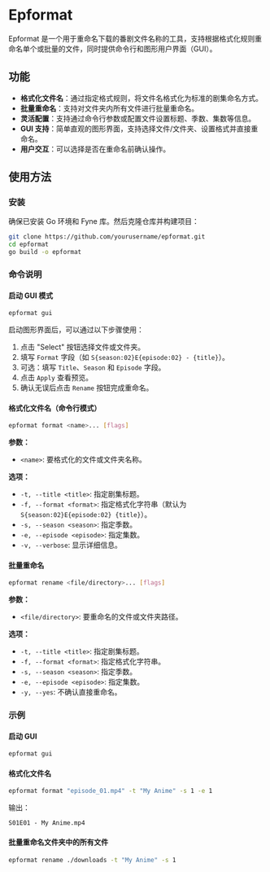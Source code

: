 # Epformat

Epformat 是一个用于重命名下载的番剧文件名称的工具，支持根据格式化规则重命名单个或批量的文件，同时提供命令行和图形用户界面（GUI）。

## 功能

- **格式化文件名**：通过指定格式规则，将文件名格式化为标准的剧集命名方式。
- **批量重命名**：支持对文件夹内所有文件进行批量重命名。
- **灵活配置**：支持通过命令行参数或配置文件设置标题、季数、集数等信息。
- **GUI 支持**：简单直观的图形界面，支持选择文件/文件夹、设置格式并直接重命名。
- **用户交互**：可以选择是否在重命名前确认操作。

## 使用方法

### 安装

确保已安装 Go 环境和 Fyne 库。然后克隆仓库并构建项目：

```bash
git clone https://github.com/yourusername/epformat.git
cd epformat
go build -o epformat
```

### 命令说明

#### 启动 GUI 模式

```bash
epformat gui
```

启动图形界面后，可以通过以下步骤使用：
1. 点击 "Select" 按钮选择文件或文件夹。
2. 填写 `Format` 字段（如 `S{season:02}E{episode:02} - {title}`）。
3. 可选：填写 `Title`、`Season` 和 `Episode` 字段。
4. 点击 `Apply` 查看预览。
5. 确认无误后点击 `Rename` 按钮完成重命名。

#### 格式化文件名（命令行模式）

```bash
epformat format <name>... [flags]
```

**参数：**
- `<name>`: 要格式化的文件或文件夹名称。

**选项：**
- `-t, --title <title>`: 指定剧集标题。
- `-f, --format <format>`: 指定格式化字符串（默认为 `S{season:02}E{episode:02} {title}`）。
- `-s, --season <season>`: 指定季数。
- `-e, --episode <episode>`: 指定集数。
- `-v, --verbose`: 显示详细信息。

#### 批量重命名

```bash
epformat rename <file/directory>... [flags]
```

**参数：**
- `<file/directory>`: 要重命名的文件或文件夹路径。

**选项：**
- `-t, --title <title>`: 指定剧集标题。
- `-f, --format <format>`: 指定格式化字符串。
- `-s, --season <season>`: 指定季数。
- `-e, --episode <episode>`: 指定集数。
- `-y, --yes`: 不确认直接重命名。

### 示例

#### 启动 GUI

```bash
epformat gui
```

#### 格式化文件名

```bash
epformat format "episode_01.mp4" -t "My Anime" -s 1 -e 1
```

输出：
```
S01E01 - My Anime.mp4
```

#### 批量重命名文件夹中的所有文件

```bash
epformat rename ./downloads -t "My Anime" -s 1
```